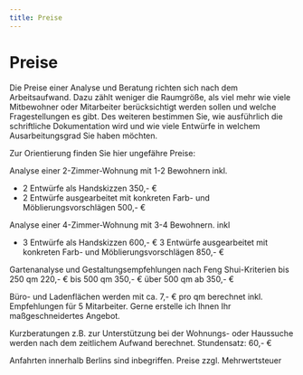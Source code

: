```yaml
---
title: Preise
---
```

# Preise

Die Preise einer Analyse und Beratung richten sich nach dem Arbeitsaufwand. Dazu zählt weniger die Raumgröße, als viel mehr wie viele Mitbewohner oder Mitarbeiter berücksichtigt werden sollen und welche Fragestellungen es gibt. Des weiteren bestimmen Sie, wie ausführlich die schriftliche Dokumentation wird und wie viele Entwürfe in welchem Ausarbeitungsgrad Sie haben möchten.

Zur Orientierung finden Sie hier ungefähre Preise:

Analyse einer 2-Zimmer-Wohnung mit 1-2 Bewohnern inkl.
- 2 Entwürfe als Handskizzen							350,- €
- 2 Entwürfe ausgearbeitet mit konkreten Farb- und Möblierungsvorschlägen	500,- €

Analyse einer 4-Zimmer-Wohnung mit 3-4 Bewohnern. inkl
- 3 Entwürfe als Handskizzen							600,- €
3 Entwürfe ausgearbeitet mit konkreten Farb- und Möblierungsvorschlägen	850,- €

Gartenanalyse und Gestaltungsempfehlungen nach Feng Shui-Kriterien
bis 250 qm										220,- €
bis 500 qm										350,- €
über 500 qm										ab 350,- €

Büro- und Ladenflächen werden mit ca. 7,- € pro qm berechnet
inkl. Empfehlungen für 5 Mitarbeiter.
Gerne erstelle ich Ihnen Ihr maßgeschneidertes Angebot.

Kurzberatungen z.B. zur Unterstützung bei der Wohnungs- oder Haussuche
werden nach dem zeitlichem Aufwand berechnet. Stundensatz: 			  60,- €

Anfahrten innerhalb Berlins sind inbegriffen.
Preise zzgl. Mehrwertsteuer

